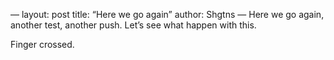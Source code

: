 —
layout: post
title: “Here we go again”
author: Shgtns
—
Here we go again, another test, another push. Let’s see what happen with this.

Finger crossed.